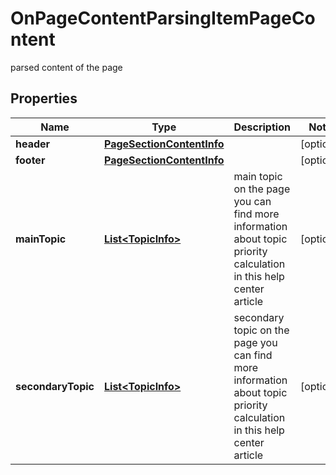 

# OnPageContentParsingItemPageContent

parsed content of the page

## Properties

| Name | Type | Description | Notes |
|------------ | ------------- | ------------- | -------------|
|**header** | [**PageSectionContentInfo**](PageSectionContentInfo.md) |  |  [optional] |
|**footer** | [**PageSectionContentInfo**](PageSectionContentInfo.md) |  |  [optional] |
|**mainTopic** | [**List&lt;TopicInfo&gt;**](TopicInfo.md) | main topic on the page you can find more information about topic priority calculation in this help center article |  [optional] |
|**secondaryTopic** | [**List&lt;TopicInfo&gt;**](TopicInfo.md) | secondary topic on the page you can find more information about topic priority calculation in this help center article |  [optional] |



